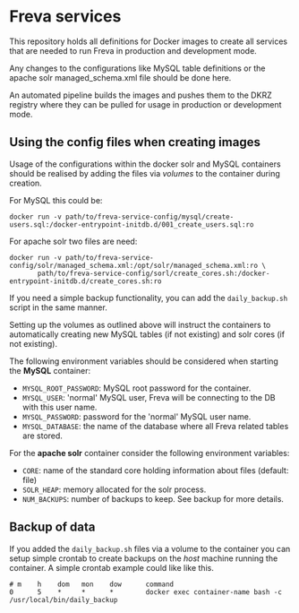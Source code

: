 # Freva services

This repository holds all definitions for Docker images to create all services
that are needed to run Freva in production and development mode.

Any changes to the configurations like MySQL table definitions or the apache
solr managed_schema.xml file should be done here.

An automated pipeline builds the images and pushes them to the DKRZ registry
where they can be pulled for usage in production or development mode.

## Using the config files when creating images

Usage of the configurations within the docker solr and MySQL containers should
be realised by adding the files via *volumes* to the container during creation.

For MySQL this could be:

```
docker run -v path/to/freva-service-config/mysql/create-users.sql:/docker-entrypoint-initdb.d/001_create_users.sql:ro
```

For apache solr two files are need:

```
docker run -v path/to/freva-service-config/solr/managed_schema.xml:/opt/solr/managed_schema.xml:ro \
       path/to/freva-service-config/sorl/create_cores.sh:/docker-entrypoint-initdb.d/create_cores.sh:ro
```

If you need a simple backup functionality, you can add the `daily_backup.sh`
script in the same manner.

Setting up the volumes as outlined above will instruct the containers to
automatically creating new MySQL tables (if not existing)
and solr cores (if not existing).

The following environment variables should be
considered when starting the **MySQL** container:

- `MYSQL_ROOT_PASSWORD`: MySQL root password for the container.
- `MYSQL_USER`: 'normal' MySQL user, Freva will be connecting to the DB with
  this user name.
- `MYSQL_PASSWORD`: password for the 'normal' MySQL user name.
- `MYSQL_DATABASE`: the name of the database where all Freva related tables
  are stored.

For the **apache solr** container consider the following environment variables:

- `CORE`: name of the standard core holding information about files (default:
   file)
- `SOLR_HEAP`: memory allocated for the solr process.
- `NUM_BACKUPS`: number of backups to keep. See backup for more details.


## Backup of data
If you added the `daily_backup.sh` files via a volume to the container you can
setup simple crontab to create backups on the *host* machine running
the container. A simple crontab example could like like this.

```
# m    h    dom   mon    dow      command
0      5    *     *      *        docker exec container-name bash -c /usr/local/bin/daily_backup
```
